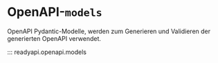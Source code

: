 # OpenAPI-`models`

OpenAPI Pydantic-Modelle, werden zum Generieren und Validieren der generierten OpenAPI verwendet.

::: readyapi.openapi.models
